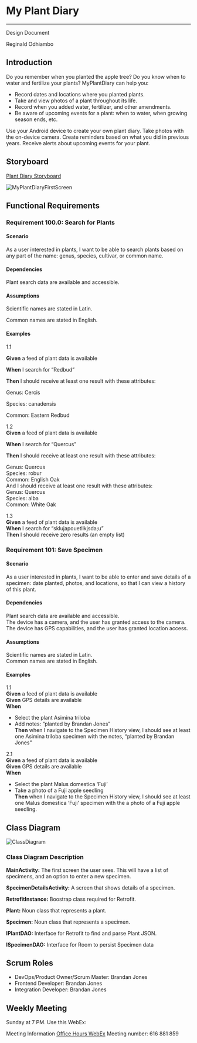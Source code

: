 # My Plant Diary 

---

Design Document  

 Reginald Odhiambo

## Introduction 

Do you remember when you planted the apple tree?  Do you know when to water and fertilize your plants? MyPlantDiary can help you:  

-	Record dates and locations where you planted plants.
-	Take and view photos of a plant throughout its life.
-	Record when you added water, fertilizer, and other amendments.
-	Be aware of upcoming events for a plant: when to water, when growing season ends, etc.  

Use your Android device to create your own plant diary.  Take photos with the on-device camera.  Create reminders based on what you did in previous years.   Receive alerts about upcoming events for your plant.  

## Storyboard

[Plant Diary Storyboard](https://projects.invisionapp.com/prototype/Plant-Diary-ck0bict0n005bqh01aaeu8tuu/play/c6560121)

![MyPlantDiaryFirstScreen](https://user-images.githubusercontent.com/2224876/82161817-15ee8880-986e-11ea-8cda-f04ad1412893.png)

## Functional Requirements

### Requirement 100.0: Search for Plants

#### Scenario

As a user interested in plants, I want to be able to search plants based on any part of the name: genus, species, cultivar, or common name.  

#### Dependencies

Plant search data are available and accessible.  

#### Assumptions

Scientific names are stated in Latin.  

Common names are stated in English.  

#### Examples
1.1  

**Given** a feed of plant data is available  

**When**  I search for “Redbud”  

**Then** I should receive at least one result with these attributes:  

Genus: Cercis  

Species: canadensis  

Common: Eastern Redbud  


1.2  
**Given** a feed of plant data is available  

**When** I search for “Quercus”  

**Then** I should receive at least one result with these attributes:   

Genus: Quercus  
Species: robur  
Common: English Oak  
And I should receive at least one result with these attributes:  
Genus: Quercus  
Species: alba  
Common: White Oak  

1.3  
**Given** a feed of plant data is available  
**When** I search for “sklujapouetllkjsda;u”  
**Then** I should receive zero results (an empty list)  


### Requirement 101: Save Specimen

#### Scenario

As a user interested in plants, I want to be able to enter and save details of a specimen: date planted, photos, and locations, so that I can view a history of this plant.  

#### Dependencies
Plant search data are available and accessible.  
The device has a camera, and the user has granted access to the camera.  
The device has GPS capabilities, and the user has granted location access.  

#### Assumptions  
Scientific names are stated in Latin.  
Common names are stated in English.  

#### Examples  

1.1  
**Given** a feed of plant data is available  
**Given** GPS details are available  
**When**  

-	Select the plant Asimina triloba  
-	Add notes: “planted by Brandan Jones”  
**Then**  when I navigate to the Specimen History view, I should see at least one Asimina triloba specimen with the notes, “planted by Brandan Jones”  

2.1  
**Given** a feed of plant data is available  
**Given** GPS details are available  
**When**   

-	Select the plant Malus domestica ‘Fuji’  
-	Take a photo of a Fuji apple seedling  
**Then** when I navigate to the Specimen History view, I should see at least one Malus domestica ‘Fuji’ specimen with the a photo of a Fuji apple seedling.  

## Class Diagram

![ClassDiagram](https://user-images.githubusercontent.com/2224876/82162015-54387780-986f-11ea-998f-a45fdf8c3bf1.png)

### Class Diagram Description


**MainActivity:**  The first screen the user sees.  This will have a list of specimens, and an option to enter a new specimen.  

**SpecimenDetailsActivity:**  A screen that shows details of a specimen.  

**RetrofitInstance:** Boostrap class required for Retrofit.  

**Plant:** Noun class that represents a plant.  

**Specimen:** Noun class that represents a specimen.  

**IPlantDAO:** Interface for Retrofit to find and parse Plant JSON.  

**ISpecimenDAO:** Interface for Room to persist Specimen data  

## Scrum Roles

- DevOps/Product Owner/Scrum Master: Brandan Jones  
- Frontend Developer: Brandan Jones  
- Integration Developer: Brandan Jones  

## Weekly Meeting

Sunday at 7 PM.  Use this WebEx:

Meeting Information
[Office Hours WebEx](https://ucincinnati.webex.com/ucincinnati/j.php?MTID=m4eae59003bb943cc093fcd3f287864db)
Meeting number:
616 881 859







